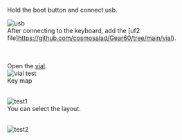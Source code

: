 Hold the boot button and connect usb.<br/>

![usb](https://github.com/cosmosalad/Gear60/assets/45204109/1f371951-c98e-43f4-af8d-9e860d621abd)<br/>
After connecting to the keyboard, add the [uf2 file]https://github.com/cosmosalad/Gear60/tree/main/vial).<br/><br/><br/>


Open the [vial](https://vial.rocks/).<br/>
![vial test](https://github.com/cosmosalad/Gear60/assets/45204109/4722aa86-5b4a-4169-bb47-ba00da6a0fd9)<br/>
Key map<br/><br/>

![test1](https://github.com/cosmosalad/Gear60/assets/45204109/2f3d3d05-738e-431b-8cb2-a5680b9eafca)<br/>
You can select the layout.<br/><br/>


![test2](https://github.com/cosmosalad/Gear60/assets/45204109/37f09857-5e83-4b31-9526-4c71e0108d67)<br/>

